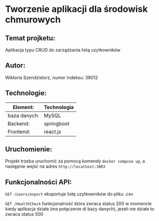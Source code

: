 # Tworzenie aplikacji dla środowisk chmurowych

## Temat projketu:

Aplikacja typu CRUD do zarządzania listą uzytkowników

## Autor:

Wiktoria Szendzielorz, numer indeksu: 38012

## Technologie:

|Element:| Technologia|
|-|-|
|baza danych:| MySQL|
|Backend:| springboot|
|Frontend:| react.js|

## Uruchomienie:

Projekt trzeba uruchomić za pomocą komendy `docker compose up`, a następnie wejść na adres `http://localhost:3003`

## Funkcjonalności API:

`GET /users/export` eksportuje listę uzytkowników do pliku .csv

`GET /HealthCheck` funkcjonalność która zwraca status 200 w momencie kiedy aplikacja działa (ma połączenie di bazy danych), jezeli nie działa to zwraca status 500
